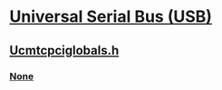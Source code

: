 # [Universal Serial Bus (USB)](../_usbref/index.md)
## [Ucmtcpciglobals.h](index.md)
### [None](../ucmtcpciglobals/ns-ucmtcpciglobals-_ucmtcpci_driver_globals.md)
